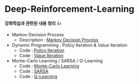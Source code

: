 # Deep-Reinforcement-Learning
**강화학습과 관련된 내용 정리** :+1:

 - Markov Decision Process  
   - Description : [Markov Decision Process](https://imjuno.tistory.com/entry/Markov-Decision-Processes-MDP)
 - Dynamic Programming : Policy Iteration & Value Iteration
   - Code : [Policy Iteration](https://github.com/Junhojuno/Deep-Reinforcement-Learning/blob/master/fastcampus/week2/1.Policy_Iteration.ipynb) 
   - Code : [Value Iteration](https://github.com/Junhojuno/Deep-Reinforcement-Learning/blob/master/fastcampus/week2/2.Value_Iteration.ipynb)
 - Monte-Carlo Learning / SARSA / Q-Learning
   - Code : [Monte-Carlo Learning](https://github.com/Junhojuno/Deep-Reinforcement-Learning/blob/master/fastcampus/week3/1.Monte-Carlo-Learning.ipynb)
   - Code : [SARSA](https://github.com/Junhojuno/Deep-Reinforcement-Learning/blob/master/fastcampus/week3/2.SARSA.ipynb)
   - Code : [Q-Learning](https://github.com/Junhojuno/Deep-Reinforcement-Learning/blob/master/fastcampus/week3/3.Q-Learning.ipynb)

